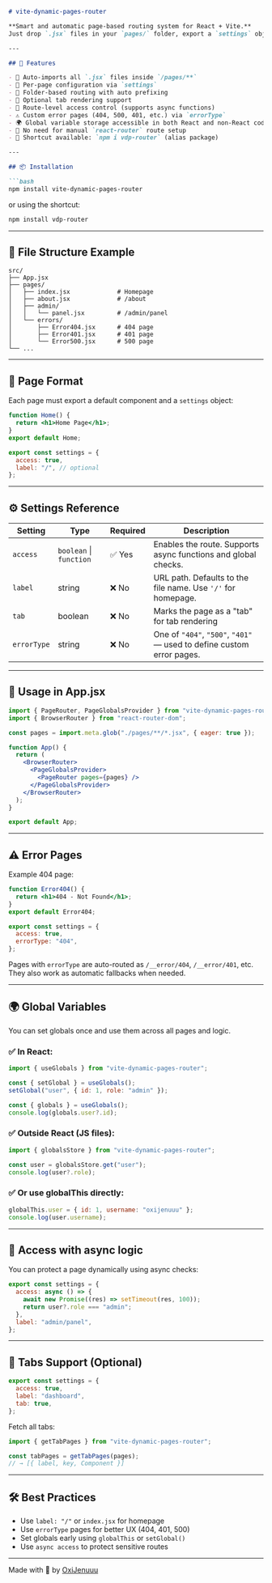 ````markdown
# vite-dynamic-pages-router

**Smart and automatic page-based routing system for React + Vite.**  
Just drop `.jsx` files in your `pages/` folder, export a `settings` object, and you're done.

---

## 🚀 Features

- 🔄 Auto-imports all `.jsx` files inside `/pages/**`
- 🧠 Per-page configuration via `settings`
- 📁 Folder-based routing with auto prefixing
- 🧩 Optional tab rendering support
- 🔐 Route-level access control (supports async functions)
- ⚠️ Custom error pages (404, 500, 401, etc.) via `errorType`
- 🌍 Global variable storage accessible in both React and non-React code
- 🧼 No need for manual `react-router` route setup
- 🔁 Shortcut available: `npm i vdp-router` (alias package)

---

## 📦 Installation

```bash
npm install vite-dynamic-pages-router
````

or using the shortcut:

```bash
npm install vdp-router
```

---

## 🧱 File Structure Example

```
src/
├── App.jsx
├── pages/
│   ├── index.jsx             # Homepage
│   ├── about.jsx             # /about
│   ├── admin/
│   │   └── panel.jsx         # /admin/panel
│   └── errors/
│       ├── Error404.jsx      # 404 page
│       ├── Error401.jsx      # 401 page
│       └── Error500.jsx      # 500 page
└── ...
```

---

## 🧩 Page Format

Each page must export a default component and a `settings` object:

```jsx
function Home() {
  return <h1>Home Page</h1>;
}
export default Home;

export const settings = {
  access: true,
  label: "/", // optional
};
```

---

## ⚙️ Settings Reference

| Setting     | Type                    | Required | Description                                                           |
| ----------- | ----------------------- | -------- | --------------------------------------------------------------------- |
| `access`    | `boolean` \| `function` | ✅ Yes    | Enables the route. Supports async functions and global checks.        |
| `label`     | string                  | ❌ No     | URL path. Defaults to the file name. Use `'/'` for homepage.          |
| `tab`       | boolean                 | ❌ No     | Marks the page as a "tab" for tab rendering                           |
| `errorType` | string                  | ❌ No     | One of `"404"`, `"500"`, `"401"` — used to define custom error pages. |

---

## 🧪 Usage in App.jsx

```jsx
import { PageRouter, PageGlobalsProvider } from "vite-dynamic-pages-router";
import { BrowserRouter } from "react-router-dom";

const pages = import.meta.glob("./pages/**/*.jsx", { eager: true });

function App() {
  return (
    <BrowserRouter>
      <PageGlobalsProvider>
        <PageRouter pages={pages} />
      </PageGlobalsProvider>
    </BrowserRouter>
  );
}

export default App;
```

---

## ⚠️ Error Pages

Example 404 page:

```jsx
function Error404() {
  return <h1>404 - Not Found</h1>;
}
export default Error404;

export const settings = {
  access: true,
  errorType: "404",
};
```

Pages with `errorType` are auto-routed as `/__error/404`, `/__error/401`, etc.
They also work as automatic fallbacks when needed.

---

## 🌍 Global Variables

You can set globals once and use them across all pages and logic.

### ✅ In React:

```jsx
import { useGlobals } from "vite-dynamic-pages-router";

const { setGlobal } = useGlobals();
setGlobal("user", { id: 1, role: "admin" });

const { globals } = useGlobals();
console.log(globals.user?.id);
```

### ✅ Outside React (JS files):

```js
import { globalsStore } from "vite-dynamic-pages-router";

const user = globalsStore.get("user");
console.log(user?.role);
```

### ✅ Or use globalThis directly:

```js
globalThis.user = { id: 1, username: "oxijenuuu" };
console.log(user.username);
```

---

## 🔐 Access with async logic

You can protect a page dynamically using async checks:

```jsx
export const settings = {
  access: async () => {
    await new Promise((res) => setTimeout(res, 100));
    return user?.role === "admin";
  },
  label: "admin/panel",
};
```

---

## 🧩 Tabs Support (Optional)

```jsx
export const settings = {
  access: true,
  label: "dashboard",
  tab: true,
};
```

Fetch all tabs:

```js
import { getTabPages } from "vite-dynamic-pages-router";

const tabPages = getTabPages(pages);
// → [{ label, key, Component }]
```

---

## 🛠️ Best Practices

* Use `label: "/"` or `index.jsx` for homepage
* Use `errorType` pages for better UX (404, 401, 500)
* Set globals early using `globalThis` or `setGlobal()`
* Use `async access` to protect sensitive routes

---

Made with 💙 by [OxiJenuuu](https://github.com/OxiJenuuu)
